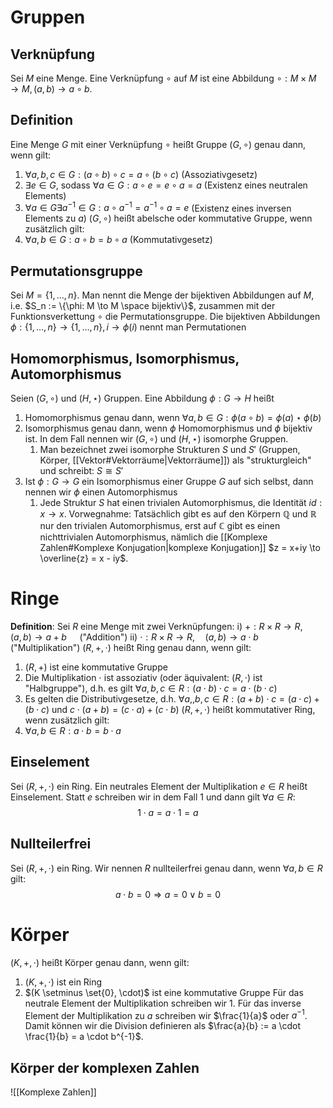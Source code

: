 # Gruppen
## Verknüpfung
Sei $M$ eine Menge. Eine Verknüpfung $\circ$ auf $M$ ist eine Abbildung $\circ : M \times M \to M,(a,b) \to a \circ b$.
## Definition
Eine Menge $G$ mit einer Verknüpfung $\circ$ heißt Gruppe $(G, \circ)$ genau dann, wenn gilt:
1) $\forall a,b,c \in G : (a \circ b) \circ c = a \circ (b \circ c)$ (Assoziativgesetz)
2) $\exists e \in G$, sodass $\forall a \in G : a \circ e = e \circ a = a$ (Existenz eines neutralen Elements)
3) $\forall a \in G \exists a^{-1} \in G: a \circ a^{-1} = a^{-1} \circ a = e$ (Existenz eines inversen Elements zu $a$)
$(G, \circ)$ heißt abelsche oder kommutative Gruppe, wenn zusätzlich gilt:
4) $\forall a,b \in G: a \circ b = b \circ a$ (Kommutativgesetz)

## Permutationsgruppe
Sei $M = \{1, \dots, n\}$. Man nennt die Menge der bijektiven Abbildungen auf $M$, i.e. $S_n := \{\phi: M \to M \space bijektiv\}$, zusammen mit der Funktionsverkettung $\circ$ die Permutationsgruppe.
	Die bijektiven Abbildungen $\phi:\{1,\dots,n\} \to \{1, \dots, n\},i \to \phi(i)$ nennt man Permutationen

## Homomorphismus, Isomorphismus, Automorphismus
Seien $(G, \circ)$ und $(H, \star)$ Gruppen. Eine Abbildung $\phi : G \to H$ heißt
1) Homomorphismus genau dann, wenn $\forall a,b \in G: \phi(a \circ b) = \phi(a) \star \phi(b)$
2) Isomorphismus genau dann, wenn $\phi$ Homomorphismus und $\phi$ bijektiv ist. In dem Fall nennen wir $(G, \circ)$ und $(H, \star)$ isomorphe Gruppen.
	1) Man bezeichnet zwei isomorphe Strukturen $S$ und $S'$ (Gruppen, Körper, [[Vektor#Vektorräume|Vektorräume]]) als "strukturgleich" und schreibt: $S \cong S'$
3) Ist $\phi: G \to G$ ein Isomorphismus einer Gruppe $G$ auf sich selbst, dann nennen wir $\phi$ einen Automorphismus
	1) Jede Struktur $S$ hat einen trivialen Automorphismus, die Identität $id:x \to x$. Vorwegnahme: Tatsächlich gibt es auf den Körpern $\mathbb{Q}$ und $\mathbb{R}$ nur den trivialen Automorphismus, erst auf $\mathbb{C}$ gibt es einen nichttrivialen Automorphismus, nämlich die [[Komplexe Zahlen#Komplexe Konjugation|komplexe Konjugation]] $z = x+iy \to \overline{z} = x - iy$.

# Ringe
**Definition**: Sei $R$ eine Menge mit zwei Verknüpfungen:
i) $+:R \times R \to R, \quad (a,b) \to a+b \quad$ ("Addition")
ii) $\cdot :R \times R \to R, \quad (a,b) \to a \cdot b \quad$ ("Multiplikation")
$(R,+,\cdot)$ heißt Ring genau dann, wenn gilt:
1) $(R,+)$ ist eine kommutative Gruppe
2) Die Multiplikation $\cdot$ ist assoziativ (oder äquivalent: $(R, \cdot)$ ist "Halbgruppe"), d.h. es gilt $\forall a,b,c \in R : (a \cdot b) \cdot c = a \cdot (b \cdot c)$
3) Es gelten die Distributivgesetze, d.h. $\forall a,,b,c \in R : (a+b) \cdot c = (a \cdot c) + (b \cdot c)$ und $c \cdot (a+b) = (c \cdot a) + (c \cdot b)$
$(R,+,\cdot)$  heißt kommutativer Ring, wenn zusätzlich gilt:
4) $\forall a,b \in R: a \cdot b = b \cdot a$

## Einselement
Sei $(R,+,\cdot)$ ein Ring. Ein neutrales Element der Multiplikation $e \in R$ heißt Einselement. Statt $e$ schreiben wir in dem Fall $1$ und dann gilt $\forall a \in R$:
$$1 \cdot a = a \cdot 1 = a$$
## Nullteilerfrei
Sei $(R, +, \cdot)$ ein Ring. Wir nennen $R$ nullteilerfrei genau dann, wenn $\forall a,b \in R$ gilt:
$$a \cdot b = 0 \Rightarrow a = 0 \lor b = 0$$

# Körper
$(K,+,\cdot)$ heißt Körper genau dann, wenn gilt:
1) $(K,+,\cdot)$ ist ein Ring
2) $(K \setminus \set{0}, \cdot)$ ist eine kommutative Gruppe
Für das neutrale Element der Multiplikation schreiben wir $1$. Für das inverse Element der Multiplikation zu $a$ schreiben wir $\frac{1}{a}$ oder $a^{-1}$. Damit können wir die Division definieren als $\frac{a}{b} := a \cdot \frac{1}{b} = a \cdot b^{-1}$.

## Körper der komplexen Zahlen
![[Komplexe Zahlen]]